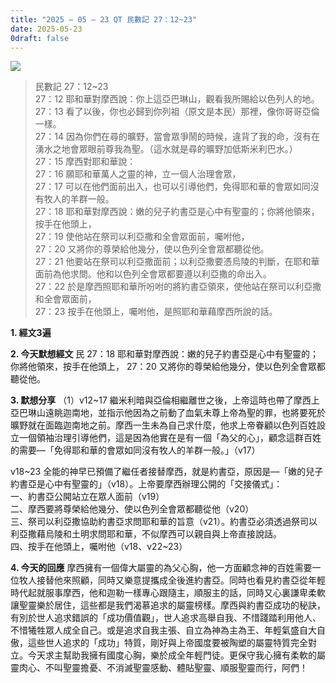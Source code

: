 ```yaml
---
title: "2025 – 05 – 23 QT 民數記 27：12~23"
date: 2025-05-23
0draft: false
---
```


![](/images/qt.jpg)
> 民數記 27：12\~23  
> 27：12 耶和華對摩西說：你上這亞巴琳山，觀看我所賜給以色列人的地。  
> 27：13 看了以後，你也必歸到你列祖（原文是本民）那裡，像你哥哥亞倫一樣。  
> 27：14 因為你們在尋的曠野，當會眾爭鬧的時候，違背了我的命，沒有在湧水之地會眾眼前尊我為聖。（這水就是尋的曠野加低斯米利巴水。）  
> 27：15 摩西對耶和華說：  
> 27：16 願耶和華萬人之靈的神，立一個人治理會眾，  
> 27：17 可以在他們面前出入，也可以引導他們，免得耶和華的會眾如同沒有牧人的羊群一般。  
> 27：18 耶和華對摩西說：嫩的兒子約書亞是心中有聖靈的；你將他領來，按手在他頭上，  
> 27：19 使他站在祭司以利亞撒和全會眾面前，囑咐他，  
> 27：20 又將你的尊榮給他幾分，使以色列全會眾都聽從他。  
> 27：21 他要站在祭司以利亞撒面前；以利亞撒要憑烏陵的判斷，在耶和華面前為他求問。他和以色列全會眾都要遵以利亞撒的命出入。  
> 27：22 於是摩西照耶和華所吩咐的將約書亞領來，使他站在祭司以利亞撒和全會眾面前，  
> 27：23 按手在他頭上，囑咐他，是照耶和華藉摩西所說的話。  



**1. 經文3遍**

**2. 今天默想經文**
民 27：18 耶和華對摩西說：嫩的兒子約書亞是心中有聖靈的；你將他領來，按手在他頭上，
27：20 又將你的尊榮給他幾分，使以色列全會眾都聽從他。

**3. 默想分享**
（1）v12\~17 繼米利暗與亞倫相繼離世之後，上帝這時也帶了摩西上亞巴琳山遠眺迦南地，並指示他因為之前動了血氣未尊上帝為聖的罪，也將要死於曠野就在面臨迦南地之前。摩西一生未為自己求什麼，他求上帝眷顧以色列百姓設立一個領袖治理引導他們，這是因為他實在是有一個「為父的心」，顧念這群百姓的需要—「免得耶和華的會眾如同沒有牧人的羊群一般。」（v17）

v18\~23 全能的神早已預備了繼任者接替摩西，就是約書亞，原因是—「嫩的兒子約書亞是心中有聖靈的」（v18）。上帝要摩西辦理公開的「交接儀式」：  
一、約書亞公開站立在眾人面前（v19）  
二、摩西要將尊榮給他幾分、使以色列全會眾都聽從他（v20）  
三、祭司以利亞撒協助約書亞求問耶和華的旨意（v21）。約書亞必須透過祭司以利亞撒藉烏陵和土明求問耶和華，不似摩西可以親自與上帝直接說話。  
四、按手在他頭上，囑咐他（v18、v22\~23）  

**4. 今天的回應**
摩西擁有一個偉大屬靈的為父心胸，他一方面顧念神的百姓需要一位牧人接替他來照顧，同時又樂意提攜成全後進約書亞。同時也看見約書亞從年輕時代起就服事摩西，他和迦勒一樣專心跟隨主，順服主的話，同時又心裏謙卑柔軟讓聖靈樂於居住，這些都是我們渴慕追求的屬靈榜樣。摩西與約書亞成功的秘訣，有別於世人追求錯誤的「成功價值觀」，世人追求高舉自我、不惜踐踏利用他人、不惜犧牲眾人成全自己。或是追求自我主張、自立為神為主為王、年輕氣盛自大自傲，這些世人追求的「成功」特質，剛好與上帝國度要被陶塑的屬靈特質完全對立。今天求主幫助我擁有國度心胸，樂於成全年輕門徒。更保守我心擁有柔軟的屬靈肉心、不叫聖靈擔憂、不消滅聖靈感動、體貼聖靈、順服聖靈而行，阿們！

